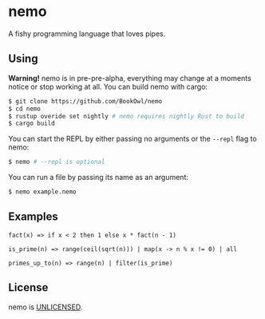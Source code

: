 # nemo
A fishy programming language that loves pipes.

## Using
**Warning!** nemo is in pre-pre-alpha, everything may change at a moments notice or stop working at all.
You can build nemo with cargo:

```bash
$ git clone https://github.com/BookOwl/nemo
$ cd nemo
$ rustup overide set nightly # nemo requires nightly Rust to build
$ cargo build
```

You can start the REPL by either passing no arguments or the `--repl` flag to nemo:

```bash
$ nemo # --repl is optional
```

You can run a file by passing its name as an argument:

```bash
$ nemo example.nemo
```

## Examples

```
fact(x) => if x < 2 then 1 else x * fact(n - 1)

is_prime(n) => range(ceil(sqrt(n))) | map(x -> n % x != 0) | all

primes_up_to(n) => range(n) | filter(is_prime)
```

## License
nemo is [UNLICENSED](UNLICENSE).
